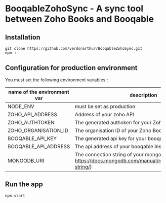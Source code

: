 # BooqableZohoSync - A sync tool between Zoho Books and Booqable

## Installation
```
git clone https://github.com/verdonarthur/BooqableZohoSync.git
npm i
```

## Configuration for production environment
You must set the following environment variables :

name of the environment var | description
--- | ---
NODE_ENV  | must be set as production
ZOHO_API_ADDRESS | Address of your zoho API
ZOHO_AUTHTOKEN | The generated authoken for your Zoho Books
ZOHO_ORGANISATION_ID | The organisation ID of your Zoho Books
BOOQABLE_API_KEY | The generated api key for your booqable instance
BOOQABLE_API_ADDRESS | The api address of your booqable instance
MONGODB_URI | The connection string of your mongodb instance (see : https://docs.mongodb.com/manual/reference/connection-string/)

## Run the app
```
npm start
```
